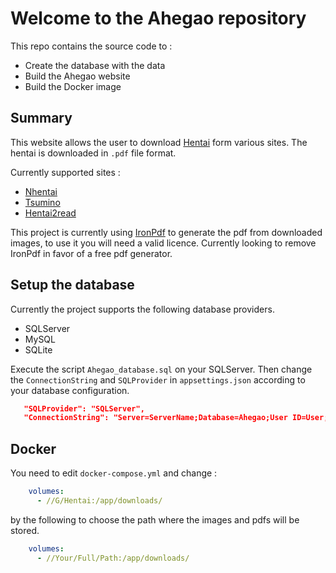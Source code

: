 # Welcome to the Ahegao repository

This repo contains the source code to :

* Create the database with the data
* Build the Ahegao website
* Build the Docker image

## Summary

This website allows the user to download [Hentai](https://en.wikipedia.org/wiki/Hentai) form various sites.
The hentai is downloaded in `.pdf` file format.

Currently supported sites :

* [Nhentai](https://nhentai.net)
* [Tsumino](https://tsumino.com)
* [Hentai2read](https://hentai2read.com)

This project is currently using [IronPdf](https://ironpdf.com/t3/) to generate the pdf from downloaded images, to use it you will need a valid licence.
Currently looking to remove IronPdf in favor of a free pdf generator.

## Setup the database

Currently the project supports the following database providers.

* SQLServer
* MySQL
* SQLite

Execute the script `Ahegao_database.sql` on your SQLServer.
Then change the `ConnectionString` and `SQLProvider` in `appsettings.json` according to your database configuration.

``` json
   "SQLProvider": "SQLServer",
   "ConnectionString": "Server=ServerName;Database=Ahegao;User ID=User;Password=Password;Integrated Security=False"
```

## Docker

You need to edit `docker-compose.yml` and change :

``` yml
    volumes:
      - //G/Hentai:/app/downloads/
```

by the following to choose the path where the images and pdfs will be stored.

``` yml
    volumes:
      - //Your/Full/Path:/app/downloads/
````
